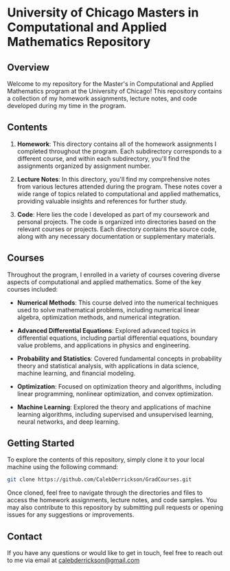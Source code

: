 # University of Chicago Masters in Computational and Applied Mathematics Repository

## Overview

Welcome to my repository for the Master's in Computational and Applied Mathematics program at the University of Chicago! This repository contains a collection of my homework assignments, lecture notes, and code developed during my time in the program.

## Contents

1. **Homework**: This directory contains all of the homework assignments I completed throughout the program. Each subdirectory corresponds to a different course, and within each subdirectory, you'll find the assignments organized by assignment number.

2. **Lecture Notes**: In this directory, you'll find my comprehensive notes from various lectures attended during the program. These notes cover a wide range of topics related to computational and applied mathematics, providing valuable insights and references for further study.

3. **Code**: Here lies the code I developed as part of my coursework and personal projects. The code is organized into directories based on the relevant courses or projects. Each directory contains the source code, along with any necessary documentation or supplementary materials.

## Courses

Throughout the program, I enrolled in a variety of courses covering diverse aspects of computational and applied mathematics. Some of the key courses included:

- **Numerical Methods**: This course delved into the numerical techniques used to solve mathematical problems, including numerical linear algebra, optimization methods, and numerical integration.

- **Advanced Differential Equations**: Explored advanced topics in differential equations, including partial differential equations, boundary value problems, and applications in physics and engineering.

- **Probability and Statistics**: Covered fundamental concepts in probability theory and statistical analysis, with applications in data science, machine learning, and financial modeling.

- **Optimization**: Focused on optimization theory and algorithms, including linear programming, nonlinear optimization, and convex optimization.

- **Machine Learning**: Explored the theory and applications of machine learning algorithms, including supervised and unsupervised learning, neural networks, and deep learning.

## Getting Started

To explore the contents of this repository, simply clone it to your local machine using the following command:

```bash
git clone https://github.com/CalebDerrickson/GradCourses.git
```

Once cloned, feel free to navigate through the directories and files to access the homework assignments, lecture notes, and code samples. You may also contribute to this repository by submitting pull requests or opening issues for any suggestions or improvements.

## Contact

If you have any questions or would like to get in touch, feel free to reach out to me via email at calebderrickson@gmail.com
